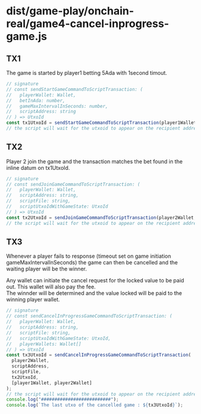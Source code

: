 # dist/game-play/onchain-real/game4-cancel-inprogress-game.js

## TX1

The game is started by player1 betting 5Ada with 1second timout.

```typescript
// signature
// const sendStartGameCommandToScriptTransaction: (
//   playerWallet: Wallet,
//   betInAda: number,
//   gameMaxIntervalInSeconds: number,
//   scriptAddress: string
// ) => UtxoId
const tx1UtxoId = sendStartGameCommandToScriptTransaction(player1Wallet, 5, 1, scriptAddress);
// the script will wait for the utxoid to appear on the recipient address;
```

## TX2

Player 2 join the game and the transaction matches the bet found in the inline datum on tx1UtxoId.

```typescript
// signature
// const sendJoinGameCommandToScriptTransaction: (
//   playerWallet: Wallet,
//   scriptAddress: string,
//   scriptFile: string,
//   scriptUtxoIdWithGameState: UtxoId
// ) => UtxoId
const tx2UtxoId = sendJoinGameCommandToScriptTransaction(player2Wallet, scriptAddress, scriptFile, tx1UtxoId);
// the script will wait for the utxoid to appear on the recipient address;
```

## TX3

Whenever a player fails to response (timeout set on game initiation gameMaxIntervalInSeconds) the game can then be cancelled and the waiting player will be the winner.

Any wallet can initiate the cancel request for the locked value to be paid out. This wallet will also pay the fee.  
The winnder will be determined and the value locked will be paid to the winning player wallet.

```typescript
// signature
// const sendCancelInProgressGameCommandToScriptTransaction: (
//   playerWallet: Wallet,
//   scriptAddress: string,
//   scriptFile: string,
//   scriptUtxoIdWithGameState: UtxoId,
//   playerWallets: Wallet[]
// ) => UtxoId
const tx3UtxoId = sendCancelInProgressGameCommandToScriptTransaction(
  player2Wallet,
  scriptAddress,
  scriptFile,
  tx2UtxoId,
  [player1Wallet, player2Wallet]
);
// the script will wait for the utxoid to appear on the recipient address;
console.log("##########################");
console.log(`The last utxo of the cancelled game : ${tx3UtxoId}`);
```
